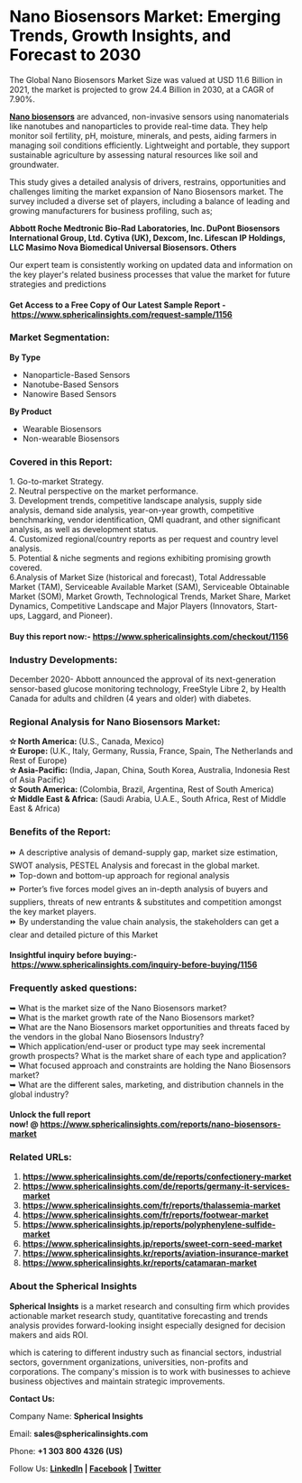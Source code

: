 <div class="content-body__description">
<div class="content-body__description">
<div class="content-body__description">
<h1><span style="color: #000000;">Nano Biosensors Market: Emerging Trends, Growth Insights, and Forecast to 2030</span></h1>
<div class="content-body__description">The Global Nano Biosensors Market Size was valued at USD 11.6 Billion in 2021, the market is projected to grow 24.4 Billion in 2030, at a CAGR of 7.90%.</div>
<div class="content-body__detail">
<section id="section_0" class="entry fr-view">
<p><a href="https://www.sphericalinsights.com/reports/nano-biosensors-market" target="_blank" rel="noopener"><strong>Nano biosensors</strong></a>&nbsp;are advanced, non-invasive sensors using nanomaterials like nanotubes and nanoparticles to provide real-time data. They help monitor soil fertility, pH, moisture, minerals, and pests, aiding farmers in managing soil conditions efficiently. Lightweight and portable, they support sustainable agriculture by assessing natural resources like soil and groundwater.</p>
<p>This study gives a detailed analysis of drivers, restrains, opportunities and challenges limiting the market expansion of Nano Biosensors market. The survey included a diverse set of players, including a balance of leading and growing manufacturers for business profiling, such as;</p>
<p><strong>Abbott Roche Medtronic Bio-Rad Laboratories, Inc. DuPont Biosensors International Group, Ltd. Cytiva (UK), Dexcom, Inc. Lifescan IP Holdings, LLC Masimo Nova Biomedical Universal Biosensors. Others</strong></p>
<p>Our expert team is consistently working on updated data and information on the key player's related business processes that value the market for future strategies and predictions</p>
<h4><strong>Get Access to a Free Copy of Our Latest Sample Report -&nbsp;<a href="https://www.sphericalinsights.com/request-sample/1156" target="_blank" rel="noopener">https://www.sphericalinsights.com/request-sample/1156</a></strong></h4>
<h3><strong>Market Segmentation:</strong></h3>
<p><strong>By Type</strong></p>
<ul>
<li>Nanoparticle-Based Sensors</li>
<li>Nanotube-Based Sensors</li>
<li>Nanowire Based Sensors</li>
</ul>
<p><strong>By Product</strong></p>
<ul>
<li>Wearable Biosensors</li>
<li>Non-wearable Biosensors</li>
</ul>
<h3>Covered in this Report:</h3>
<p>1. Go-to-market Strategy.<br />2. Neutral perspective on the market performance.<br />3. Development trends, competitive landscape analysis, supply side analysis, demand side analysis, year-on-year growth, competitive benchmarking, vendor identification, QMI quadrant, and other significant analysis, as well as development status.<br />4. Customized regional/country reports as per request and country level analysis.<br />5. Potential &amp; niche segments and regions exhibiting promising growth covered.<br />6.Analysis of Market Size (historical and forecast), Total Addressable Market (TAM), Serviceable Available Market (SAM), Serviceable Obtainable Market (SOM), Market Growth, Technological Trends, Market Share, Market Dynamics, Competitive Landscape and Major Players (Innovators, Start-ups, Laggard, and Pioneer).</p>
<h4>Buy this report now:-&nbsp;<a href="https://www.sphericalinsights.com/checkout/1156" target="_blank" rel="noopener">https://www.sphericalinsights.com/checkout/1156</a></h4>
<h3>Industry Developments:</h3>
<p>December 2020- Abbott announced the approval of its next-generation sensor-based glucose monitoring technology, FreeStyle Libre 2, by Health Canada for adults and children (4 years and older) with diabetes.</p>
<h3><strong>Regional Analysis for Nano Biosensors Market:</strong></h3>
<p><strong>✫ North America:&nbsp;</strong>(U.S., Canada, Mexico)<br /><strong>✫ Europe:&nbsp;</strong>(U.K., Italy, Germany, Russia, France, Spain, The Netherlands and Rest of Europe)<br /><strong>✫ Asia-Pacific:&nbsp;</strong>(India, Japan, China, South Korea, Australia, Indonesia Rest of Asia Pacific)<br /><strong>✫ South America:&nbsp;</strong>(Colombia, Brazil, Argentina, Rest of South America)<br /><strong>✫ Middle East &amp; Africa:&nbsp;</strong>(Saudi Arabia, U.A.E., South Africa, Rest of Middle East &amp; Africa)</p>
<h3>Benefits of the Report:</h3>
<p>⏩ A descriptive analysis of demand-supply gap, market size estimation, SWOT analysis, PESTEL Analysis and forecast in the global market.<br />⏩ Top-down and bottom-up approach for regional analysis<br />⏩ Porter&rsquo;s five forces model gives an in-depth analysis of buyers and suppliers, threats of new entrants &amp; substitutes and competition amongst the key market players.<br />⏩ By understanding the value chain analysis, the stakeholders can get a clear and detailed picture of this Market</p>
<h4>Insightful inquiry before buying:-&nbsp;<a href="https://www.sphericalinsights.com/inquiry-before-buying/1156">https://www.sphericalinsights.com/inquiry-before-buying/1156</a></h4>
<h3>Frequently asked questions:</h3>
<p>➥ What is the market size of the Nano Biosensors market?<br />➥ What is the market growth rate of the Nano Biosensors market?<br />➥ What are the Nano Biosensors market opportunities and threats faced by the vendors in the global Nano Biosensors Industry?<br />➥ Which application/end-user or product type may seek incremental growth prospects? What is the market share of each type and application?<br />➥ What focused approach and constraints are holding the Nano Biosensors market?<br />➥ What are the different sales, marketing, and distribution channels in the global industry?</p>
<h4>Unlock the full report now!&nbsp;@&nbsp;<a href="https://www.sphericalinsights.com/reports/nano-biosensors-market" target="_blank" rel="noopener">https://www.sphericalinsights.com/reports/nano-biosensors-market</a></h4>
<h3><strong>Related URLs:</strong></h3>
<ol>
<li><strong><a href="https://www.sphericalinsights.com/de/reports/confectionery-market">https://www.sphericalinsights.com/de/reports/confectionery-market</a></strong></li>
<li><strong><a href="https://www.sphericalinsights.com/de/reports/germany-it-services-market">https://www.sphericalinsights.com/de/reports/germany-it-services-market</a></strong></li>
<li><strong><a href="https://www.sphericalinsights.com/fr/reports/thalassemia-market">https://www.sphericalinsights.com/fr/reports/thalassemia-market</a></strong></li>
<li><strong><a href="https://www.sphericalinsights.com/fr/reports/footwear-market">https://www.sphericalinsights.com/fr/reports/footwear-market</a></strong></li>
<li><strong><a href="https://www.sphericalinsights.jp/reports/polyphenylene-sulfide-market">https://www.sphericalinsights.jp/reports/polyphenylene-sulfide-market</a></strong></li>
<li><strong><a href="https://www.sphericalinsights.jp/reports/sweet-corn-seed-market">https://www.sphericalinsights.jp/reports/sweet-corn-seed-market</a></strong></li>
<li><strong><a href="https://www.sphericalinsights.kr/reports/aviation-insurance-market">https://www.sphericalinsights.kr/reports/aviation-insurance-market</a></strong></li>
<li><strong><a href="https://www.sphericalinsights.kr/reports/catamaran-market">https://www.sphericalinsights.kr/reports/catamaran-market</a>&nbsp;</strong></li>
</ol>
<h3><strong>About the Spherical Insights</strong></h3>
<p><strong>Spherical Insights</strong>&nbsp;is a market research and consulting firm which provides actionable market research study, quantitative forecasting and trends analysis provides forward-looking insight especially designed for decision makers and aids ROI.</p>
<p>which is catering to different industry such as financial sectors, industrial sectors, government organizations, universities, non-profits and corporations. The company's mission is to work with businesses to achieve business objectives and maintain strategic improvements.</p>
<p><strong>Contact Us:</strong></p>
<p>Company Name:&nbsp;<strong>Spherical Insights</strong></p>
<p>Email:&nbsp;<strong>sales@sphericalinsights.com</strong></p>
<p>Phone:&nbsp;<strong>+1 303 800 4326 (US)</strong></p>
<p>Follow Us:&nbsp;<strong><a href="https://www.linkedin.com/company/spherical-insight/"><u>LinkedIn</u></a>&nbsp;|&nbsp;<a href="https://www.facebook.com/sphericalinsights22"><u>Facebook</u></a>&nbsp;|&nbsp;<a href="https://twitter.com/SInsights_US"><u>Twitter</u></a></strong></p>
</section>
</div>
</div>
</div>
</div>
